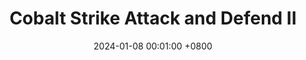 ---
title: Cobalt Strike Attack and Defend II
date: 2024-01-08 00:01:00 +0800
categories: [Cobalt Strike]
tags: [Defensive Security, Cobalt Strike]
render_with_liquid: false
---